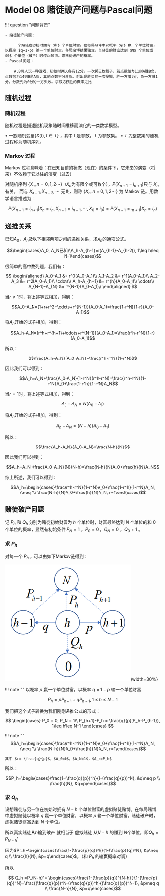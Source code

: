 # Model 08 赌徒破产问题与Pascal问题

!!! question "问题背景"

    - 赌徒破产问题：

        一个赌徒在初始时拥有 $h$ 个单位财富。在每局赌博中以概率 $p$ 赢一个单位财富，以概率 $q=1-p$ 输一个单位财富。各局赌博结果独立。当赌徒的财富达到 $N$ 个单位或 $0$ 个单位（破产）时停止赌博。求赌徒破产的概率。
    - Pascal问题：
        
        A,B两人玩一种游戏，初始时两人各有12分。一次掷三枚骰子，若点数恰为11则A胜B负，点数恰为14则B胜A负，其他点数不分胜负。对出现胜负的一次投掷，胜一方增1分，负一方减1分。分数先为0分的一方失败。求双方获胜的概率之比

## 随机过程

### 随机过程

随机过程是描述随机现象随时间推移而演化的一类数学模型。

• 一族随机变量$\{X(t),t\in T\}$ ，其中 $t$ 是参数，$T$ 为参数集。
• $T$ 为整数集的随机过程称为随机序列。

### Markov 过程

Markov 过程意味着：在已知目前的状态（现在）的条件下，它未来的演变（将来）不依赖于它以往的演变（过去）

对随机序列 $\{X_n,n=0,1,2\cdots\}$（$X_n$为有限个或可数个），$P(X_{n+1}=i_{n+1})$只与 $X_n$ 有关， 而与 $X_{n-1},X_{n-2},\cdots$ 无关，则称 $\{X_n,n=0,1,2\cdots\}$ 为 Markov 链。用数学语言描述为：

$$P(X_{n+1}=i_{n+1}|X_n=i_n,X_{n-1}=i_{n-1},\cdots,X_0=i_0)=P(X_{n+1}=i_{n+1}|X_n=i_n)$$

## 递推关系

已知$A_0$，$A_n$及以下相邻两项之间的递推关系，求$A_n$的通项公式。

$$\begin{cases}A_0, A_N已知\\A_h-A_{h-1}=r(A_{h-1}-A_{h-2}), 1\leq h\leq N-1\end{cases}$$

很简单的高中数列题，我们有：

$$
\begin{aligned}
A_0-A_1 &= r^0(A_0-A_1)\\
A_1-A_2 &= r^1(A_0-A_1)\\
A_2-A_3 &= r^2(A_0-A_1)\\
\cdots\\
A_h-A_{h+1} &= r^{h}(A_0-A_1)\\
\cdots\\
A_{N-1}-A_{N} &= r^{N-1}(A_0-A_1)\\
\end{aligned}
$$

当$r\neq 1$时，将上述等式相加，得到：

$$A_0-A_N=(1+r+r^2+\cdots+r^{N-1})(A_0-A_1)=\frac{1-r^N}{1-r}(A_0-A_1)$$

将$A_h$开始的式子相加，得到：

$$A_h-A_N=(r^h+r^{h+1}+\cdots+r^{N-1})(A_0-A_1)=\frac{r^h-r^N}{1-r}(A_0-A_1)$$

所以：

$$\frac{A_h-A_N}{A_0-A_N}=\frac{r^h-r^N}{1-r^N}$$

因此我们可以得到：

$$A_h=A_N+\frac{A_0-A_N}{1-r^N}(r^h-r^N)=\frac{r^h-r^N}{1-r^N}A_0+\frac{1-r^h}{1-r^N}A_N$$

当$r=1$时，将上述等式相加，得到：

$$A_0-A_N=N(A_0-A_1)$$

将$A_h$开始的式子相加，得到：

$$A_h-A_N=(N-h)(A_0-A_1)$$

所以：

$$\frac{A_h-A_N}{A_0-A_N}=\frac{N-h}{N}$$

因此我们可以得到：

$$A_h=A_N+\frac{A_0-A_N}{N}(N-h)=\frac{N-h}{N}A_0+\frac{h}{N}A_N$$

综上所述，我们可以得到：

$$A_h=\begin{cases}\frac{r^h-r^N}{1-r^N}A_0+\frac{1-r^h}{1-r^N}A_N, r\neq 1\\ \frac{N-h}{N}A_0+\frac{h}{N}A_N, r=1\end{cases}$$

## 赌徒破产问题

记 $P_h$ 和 $Q_h$ 分别为赌徒初始财富为 $h$ 个单位时，财富最终达到 $N$ 个单位的和 $0$ 个单位的概率，显然有初始条件 $P_N=1$ ，$P_0=0$ ，$Q_N=0$ ，$Q_0=1$ 。

### 求 $P_h$

对每一个 $P_h$ ，可以由如下Markov链得到：

![Alt text](images/image-26.png){width=30%}

!!! note ""
    以概率 $p$ 赢一个单位财富，以概率 $q=1-p$ 输一个单位财富

$$P_h=pP_{h+1}+qP_{h-1}, 1\leq h\leq N-1$$

我们把这个式子转换为我们刚刚递推公式的形式：

$$
\begin{cases}
P_0 = 0, P_N = 1\\
P_{h+1}-P_h = \frac{q}{p}(P_h-P_{h-1}), 1\leq h\leq N-1
\end{cases}
$$

!!! note ""
    $$A_h=\begin{cases}\frac{r^h-r^N}{1-r^N}A_0+\frac{1-r^h}{1-r^N}A_N, r\neq 1\\ \frac{N-h}{N}A_0+\frac{h}{N}A_N, r=1\end{cases}$$

    其中 $r= \frac{q}{p}$，$A_0=0$，$A_N=1$，$A_h=P_h$

所以：

$$P_h=\begin{cases}\frac{1-(\frac{q}{p})^h}{1-(\frac{q}{p})^N}, &q\neq p \\ \frac{h}{N}, &q=p\end{cases}$$

### 求 $Q_h$

设想赌徒与另一位在初始时拥有 $N-h$ 个单位财富的虚拟赌徒赌博。在每局赌博中虚拟赌徒以概率 $q$ 赢一个单位财富，以概率 $p$ 输一个单位财富。赌徒破产时，虚拟赌徒财富达到 $N$ 个单位。

所以真实赌徒从$h$输到破产 就相当于 虚拟赌徒 从$N-h$ 的赚到 $N$个单位，即$Q_h = P_{N-h}'$ 

因为$P'_h=\begin{cases}\frac{1-(\frac{p}{q})^h}{1-(\frac{p}{q})^N}, &p\neq q \\ \frac{h}{N}, &p=q\end{cases}$，（和 $P_h$ 的输赢概率对调）

所以

$$ Q_h =P_{N-h}'= \begin{cases}\frac{1-(\frac{p}{q})^{N-h} }{1-(\frac{p}{q})^N}=\frac{(\frac{q}{p})^N-(\frac{q}{p})^h}{(\frac{q}{p})^N-1}, &p\neq q \\ \frac{N-h}{N}, &p=q\end{cases}$$